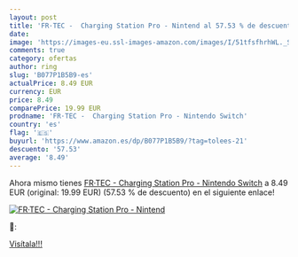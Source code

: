 ```yaml
---
layout: post
title: 'FR·TEC -  Charging Station Pro - Nintend al 57.53 % de descuento'
date: 
image: 'https://images-eu.ssl-images-amazon.com/images/I/51tfsfhrhWL._SL200_.jpg'
comments: true
category: ofertas
author: ring
slug: 'B077P1B5B9-es'
actualPrice: 8.49 EUR
currency: EUR
price: 8.49
comparePrice: 19.99 EUR
prodname: 'FR·TEC -  Charging Station Pro - Nintendo Switch'
country: 'es'
flag: '🇪🇸'
buyurl: 'https://www.amazon.es/dp/B077P1B5B9/?tag=tolees-21'
descuento: '57.53'
average: '8.49'
---
```


Ahora mismo tienes [FR·TEC -  Charging Station Pro - Nintendo Switch](https://www.amazon.es/dp/B077P1B5B9/?tag=tolees-21) a 8.49 EUR (original: 19.99 EUR) (57.53 %  de descuento) en el siguiente enlace!

[![FR·TEC -  Charging Station Pro - Nintend](https://images-eu.ssl-images-amazon.com/images/I/51tfsfhrhWL._SL200_.jpg)](https://www.amazon.es/dp/B077P1B5B9/?tag=tolees-21)

🔎:


[Visítala!!!](https://www.amazon.es/dp/B077P1B5B9/?tag=tolees-21)
